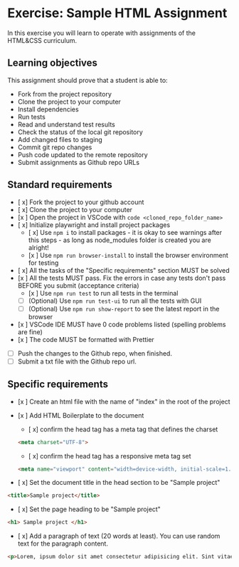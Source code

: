 # Exercise: Sample HTML Assignment

In this exercise you will learn to operate with assignments of the HTML&CSS curriculum.

## Learning objectives

This assignment should prove that a student is able to:

- Fork from the project repository
- Clone the project to your computer
- Install dependencies
- Run tests
- Read and understand test results
- Check the status of the local git repository
- Add changed files to staging
- Commit git repo changes
- Push code updated to the remote repository
- Submit assignments as Github repo URLs

## Standard requirements

- [ x] Fork the project to your github account
- [ x] Clone the project to your computer
- [x ] Open the project in VSCode with `code <cloned_repo_folder_name>`
- [ x] Initialize playwright and install project packages
  - [ x] Use `npm i` to install packages
        - it is okay to see warnings after this steps - as long as node_modules folder is created you are alright!
  - [x ] Use `npm run browser-install` to install the browser environment for testing 
- [ x] All the tasks of the "Specific requirements" section MUST be solved
- [x ] All the tests MUST pass. Fix the errors in case any tests don't pass BEFORE you submit (acceptance criteria)
  - [x ] Use `npm run test` to run all tests in the terminal
  - [ ] (Optional) Use `npm run test-ui` to run all the tests with GUI
  - [ ] (Optional) Use `npm run show-report` to see the latest report in the browser
- [x ] VSCode IDE MUST have 0 code problems listed (spelling problems are fine)
- [x ] The code MUST be formatted with Prettier
- [ ] Push the changes to the Github repo, when finished.
- [ ] Submit a txt file with the Github repo url.

## Specific requirements

- [x ] Create an html file with the name of "index" in the root of the project
- [x ] Add HTML Boilerplate to the document
  - [ x] confirm the head tag has a meta tag that defines the charset
        
  ```html 
  <meta charset="UTF-8">
  ```
  - [ x] confirm the head tag has a responsive meta tag set
  ```html 
  <meta name="viewport" content="width=device-width, initial-scale=1.0">
  ```
- [ x] Set the document title in the head section to be "Sample project"
```html
<title>Sample project</title>
```
- [ x] Set the page heading to be "Sample project"
```html 
<h1> Sample project </h1>
```
- [ x] Add a paragraph of text (20 words at least). You can use random text for the paragraph content.
```html 
<p>Lorem, ipsum dolor sit amet consectetur adipisicing elit. Sint vitae, libero quae quasi nemo dignissimos consectetur cumque. Ipsum laborum libero iure.</p>
```
